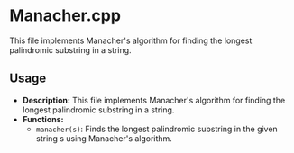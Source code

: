 # Manacher.cpp

This file implements Manacher's algorithm for finding the longest palindromic substring in a string.

## Usage

*   **Description:** This file implements Manacher's algorithm for finding the longest palindromic substring in a string.
*   **Functions:**
    *   `manacher(s)`: Finds the longest palindromic substring in the given string s using Manacher's algorithm.